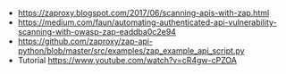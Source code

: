 - https://zaproxy.blogspot.com/2017/06/scanning-apis-with-zap.html
- https://medium.com/faun/automating-authenticated-api-vulnerability-scanning-with-owasp-zap-eaddba0c2e94
- https://github.com/zaproxy/zap-api-python/blob/master/src/examples/zap_example_api_script.py
- Tutorial https://www.youtube.com/watch?v=cR4gw-cPZOA

